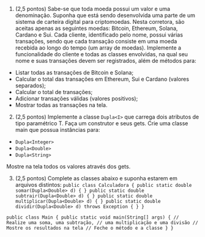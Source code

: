 1. (2,5 pontos)
Sabe-se que toda moeda possui um valor e uma denominação. Suponha que está sendo desenvolvida uma parte de um sistema de carteira digital para criptomoedas.
Nesta corretora, são aceitas apenas as seguintes moedas: Bitcoin, Ethereum, Solana, Cardano e Sui.
Cada cliente, identificado pelo nome, possui várias transações, sendo que cada transação consiste em uma moeda recebida ao longo do tempo (um array de moedas).
Implemente a funcionalidade do cliente e todas as classes envolvidas, na qual seu nome e suas transações devem ser registrados, além de métodos para:
- Listar todas as transações de Bitcoin e Solana;
- Calcular o total das transações em Ethereum, Sui e Cardano (valores separados);
- Calcular o total de transações;
- Adicionar transações válidas (valores positivos);
- Mostrar todas as transações na tela.

2. (2,5 pontos)
Implemente a classe `Dupla<I>` que carrega dois atributos de tipo paramétrico T.
Faça um construtor e seus gets.
Crie uma classe main que possua instâncias para:
- `Dupla<Integer>`
- `Dupla<Double>`
- `Dupla<String>`

Mostre na tela todos os valores através dos gets.

3. (2,5 pontos)
Complete as classes abaixo e suponha estarem em arquivos distintos:
`public class Calculadora {
    public static double somar(Dupla<Double> d) {
    }
    public static double subtrair(Dupla<Double> d) {
    }
    public static double multiplicar(Dupla<Double> d) {
    }
    public static double dividir(Dupla<Double> d) throws Exception {
    }
}`

`public class Main {
    public static void main(String[] args) {
        // Realize uma soma, uma subtração,
        // uma multiplicação e uma divisão
        // Mostre os resultados na tela
        // Feche o método e a classe
    }
}`

